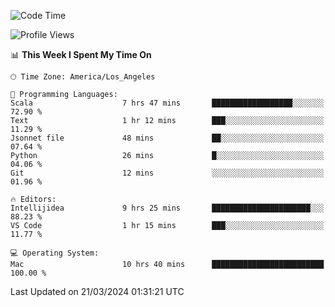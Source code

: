 <!--START_SECTION:waka-->
![Code Time](http://img.shields.io/badge/Code%20Time-891%20hrs%2013%20mins-blue)

![Profile Views](http://img.shields.io/badge/Profile%20Views-22-blue)

📊 **This Week I Spent My Time On** 

```text
🕑︎ Time Zone: America/Los_Angeles

💬 Programming Languages: 
Scala                    7 hrs 47 mins       ██████████████████░░░░░░░   72.90 % 
Text                     1 hr 12 mins        ███░░░░░░░░░░░░░░░░░░░░░░   11.29 % 
Jsonnet file             48 mins             ██░░░░░░░░░░░░░░░░░░░░░░░   07.64 % 
Python                   26 mins             █░░░░░░░░░░░░░░░░░░░░░░░░   04.06 % 
Git                      12 mins             ░░░░░░░░░░░░░░░░░░░░░░░░░   01.96 % 

🔥 Editors: 
Intellijidea             9 hrs 25 mins       ██████████████████████░░░   88.23 % 
VS Code                  1 hr 15 mins        ███░░░░░░░░░░░░░░░░░░░░░░   11.77 % 

💻 Operating System: 
Mac                      10 hrs 40 mins      █████████████████████████   100.00 % 
```


 Last Updated on 21/03/2024 01:31:21 UTC
<!--END_SECTION:waka-->
